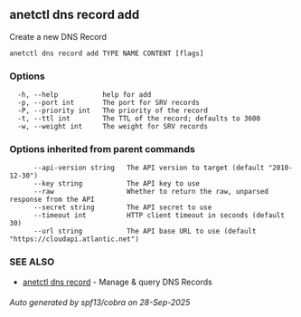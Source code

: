 ## anetctl dns record add

Create a new DNS Record

```
anetctl dns record add TYPE NAME CONTENT [flags]
```

### Options

```
  -h, --help           help for add
  -p, --port int       The port for SRV records
  -P, --priority int   The priority of the record
  -t, --ttl int        The TTL of the record; defaults to 3600
  -w, --weight int     The weight for SRV records
```

### Options inherited from parent commands

```
      --api-version string   The API version to target (default "2010-12-30")
      --key string           The API key to use
      --raw                  Whether to return the raw, unparsed response from the API
      --secret string        The API secret to use
      --timeout int          HTTP client timeout in seconds (default 30)
      --url string           The API base URL to use (default "https://cloudapi.atlantic.net")
```

### SEE ALSO

* [anetctl dns record](anetctl_dns_record.md)	 - Manage & query DNS Records

###### Auto generated by spf13/cobra on 28-Sep-2025
